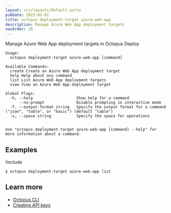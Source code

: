 ```yaml
---
layout: src/layouts/Default.astro
pubDate: 2023-01-01
title: octopus deployment-target azure-web-app
description: Manage Azure Web App deployment targets
navOrder: 28
---
```


Manage Azure Web App deployment targets in Octopus Deploy


```
Usage:
  octopus deployment-target azure-web-app [command]

Available Commands:
  create Create an Azure Web App deployment target
  help Help about any command
  list List Azure Web App deployment targets
  view View an Azure Web App deployment target

Global Flags:
  -h, --help                   Show help for a command
      --no-prompt              Disable prompting in interactive mode
  -f, --output-format string   Specify the output format for a command ("json", "table", or "basic") (default "table")
  -s, --space string           Specify the space for operations


Use "octopus deployment-target azure-web-app [command] --help" for more information about a command.
```

## Examples

!include <samples-instance>


```
$ octopus deployment-target azure-web-app list

```

## Learn more

- [Octopus CLI](/docs/octopus-rest-api/cli/)
- [Creating API keys](/docs/octopus-rest-api/how-to-create-an-api-key/)